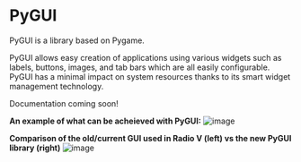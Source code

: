 # PyGUI
PyGUI is a library based on Pygame.

PyGUI allows easy creation of applications using various widgets such as labels, buttons, images, and tab bars which are all easily configurable. PyGUI has a minimal impact on system resources thanks to its smart widget management technology.

Documentation coming soon!

**An example of what can be acheieved with PyGUI:**
![image](https://user-images.githubusercontent.com/29596317/119646530-6d024280-be5e-11eb-9786-b05af0c791e9.png)

**Comparison of the old/current GUI used in Radio V (left) vs the new PyGUI library (right)**
![image](https://user-images.githubusercontent.com/29596317/119757349-fc056e00-bee3-11eb-87de-fe34d7e248b5.png)
